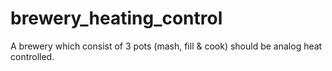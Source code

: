 # brewery_heating_control
A brewery which consist of 3 pots (mash, fill &amp; cook) should be analog heat controlled.
